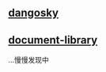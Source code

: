 ## [dangosky](http://blog.dangosky.com/)
## [document-library](https://github.com/LiangJunrong/document-library)

...慢慢发现中